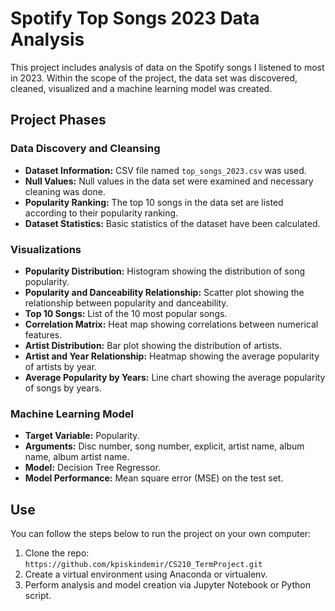 # Spotify Top Songs 2023 Data Analysis

This project includes analysis of data on the Spotify songs I listened to most in 2023. Within the scope of the project, the data set was discovered, cleaned, visualized and a machine learning model was created.

## Project Phases

### Data Discovery and Cleansing
- **Dataset Information:** CSV file named `top_songs_2023.csv` was used.
- **Null Values:** Null values in the data set were examined and necessary cleaning was done.
- **Popularity Ranking:** The top 10 songs in the data set are listed according to their popularity ranking.
- **Dataset Statistics:** Basic statistics of the dataset have been calculated.

### Visualizations
- **Popularity Distribution:** Histogram showing the distribution of song popularity.
- **Popularity and Danceability Relationship:** Scatter plot showing the relationship between popularity and danceability.
- **Top 10 Songs:** List of the 10 most popular songs.
- **Correlation Matrix:** Heat map showing correlations between numerical features.
- **Artist Distribution:** Bar plot showing the distribution of artists.
- **Artist and Year Relationship:** Heatmap showing the average popularity of artists by year.
- **Average Popularity by Years:** Line chart showing the average popularity of songs by years.

### Machine Learning Model
- **Target Variable:** Popularity.
- **Arguments:** Disc number, song number, explicit, artist name, album name, album artist name.
- **Model:** Decision Tree Regressor.
- **Model Performance:** Mean square error (MSE) on the test set.

## Use

You can follow the steps below to run the project on your own computer:

1. Clone the repo: `https://github.com/kpiskindemir/CS210_TermProject.git`
2. Create a virtual environment using Anaconda or virtualenv.
3. Perform analysis and model creation via Jupyter Notebook or Python script.
